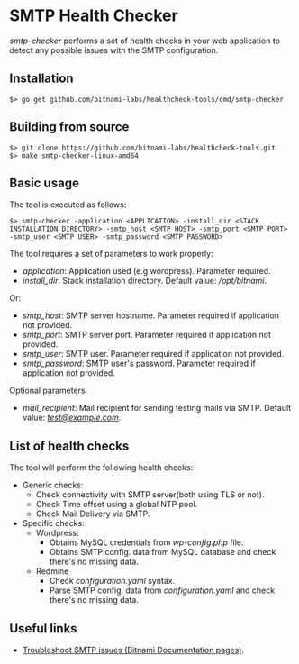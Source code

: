 # SMTP Health Checker
_smtp-checker_ performs a set of health checks in your web application to detect any possible issues with the SMTP configuration.

## Installation

```
$> go get github.com/bitnami-labs/healthcheck-tools/cmd/smtp-checker
```

## Building from source

```
$> git clone https://github.com/bitnami-labs/healthcheck-tools.git
$> make smtp-checker-linux-amd64
```

## Basic usage

The tool is executed as follows:

```
$> smtp-checker -application <APPLICATION> -install_dir <STACK INSTALLATION DIRECTORY> -smtp_host <SMTP HOST> -smtp_port <SMTP PORT> -smtp_user <SMTP USER> -smtp_password <SMTP PASSWORD>
```

The tool requires a set of parameters to work properly:

  - *application*: Application used (e.g wordpress). Parameter required.
  - *install_dir*: Stack installation directory. Default value: */opt/bitnami*.

Or:

  - *smtp_host*: SMTP server hostname. Parameter required if application not provided.
  - *smtp_port*: SMTP server port. Parameter required if application not provided.
  - *smtp_user*: SMTP user. Parameter required if application not provided.
  - *smtp_password*: SMTP user's password. Parameter required if application not provided.

Optional parameters.

  - *mail_recipient*: Mail recipient for sending testing mails via SMTP.  Default value: *test@example.com*.

## List of health checks
The tool will perform the following health checks:

  - Generic checks:
    - Check connectivity with SMTP server(both using TLS or not).
    - Check Time offset using a global NTP pool.
    - Check Mail Delivery via SMTP.
  - Specific checks:
    - Wordpress:
      - Obtains MySQL credentials from *wp-config.php* file.
      - Obtains SMTP config. data from MySQL database and check there's no missing data.
    - Redmine
      - Check *configuration.yaml* syntax.
      - Parse SMTP config. data from *configuration.yaml* and check there's no missing data.

## Useful links

  - [Troubleshoot SMTP issues (Bitnami Documentation pages)](https://docs.bitnami.com/general/how-to/troubleshoot-smtp-issues/).
